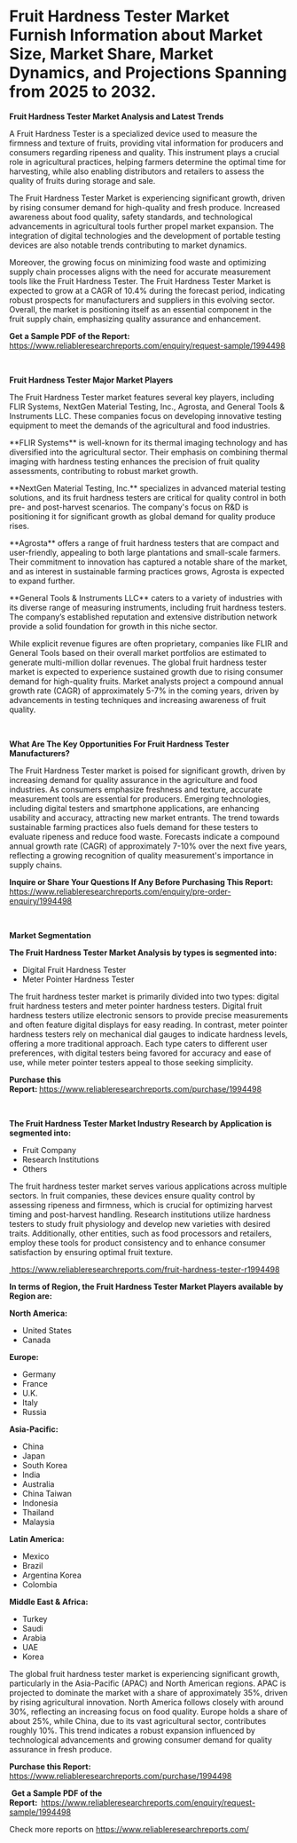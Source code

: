 <p><h1>Fruit Hardness Tester Market Furnish Information about Market Size, Market Share, Market Dynamics, and Projections Spanning from 2025 to 2032.</h1></p><p><strong>Fruit Hardness Tester Market Analysis and Latest Trends</strong></p>
<p><p>A Fruit Hardness Tester is a specialized device used to measure the firmness and texture of fruits, providing vital information for producers and consumers regarding ripeness and quality. This instrument plays a crucial role in agricultural practices, helping farmers determine the optimal time for harvesting, while also enabling distributors and retailers to assess the quality of fruits during storage and sale.</p><p>The Fruit Hardness Tester Market is experiencing significant growth, driven by rising consumer demand for high-quality and fresh produce. Increased awareness about food quality, safety standards, and technological advancements in agricultural tools further propel market expansion. The integration of digital technologies and the development of portable testing devices are also notable trends contributing to market dynamics. </p><p>Moreover, the growing focus on minimizing food waste and optimizing supply chain processes aligns with the need for accurate measurement tools like the Fruit Hardness Tester. The Fruit Hardness Tester Market is expected to grow at a CAGR of 10.4% during the forecast period, indicating robust prospects for manufacturers and suppliers in this evolving sector. Overall, the market is positioning itself as an essential component in the fruit supply chain, emphasizing quality assurance and enhancement.</p></p>
<p><strong>Get a Sample PDF of the Report:&nbsp;</strong> <a href="https://www.reliableresearchreports.com/enquiry/request-sample/1994498?utm_campaign=3567&utm_medium=2&utm_source=Github&utm_content=ia&utm_term=10042025&utm_id=fruit-hardness-tester">https://www.reliableresearchreports.com/enquiry/request-sample/1994498</a></p>
<p>&nbsp;</p>
<p><strong>Fruit Hardness Tester Major Market Players</strong></p>
<p><p>The Fruit Hardness Tester market features several key players, including FLIR Systems, NextGen Material Testing, Inc., Agrosta, and General Tools & Instruments LLC. These companies focus on developing innovative testing equipment to meet the demands of the agricultural and food industries.</p><p>**FLIR Systems** is well-known for its thermal imaging technology and has diversified into the agricultural sector. Their emphasis on combining thermal imaging with hardness testing enhances the precision of fruit quality assessments, contributing to robust market growth.</p><p>**NextGen Material Testing, Inc.** specializes in advanced material testing solutions, and its fruit hardness testers are critical for quality control in both pre- and post-harvest scenarios. The company's focus on R&D is positioning it for significant growth as global demand for quality produce rises.</p><p>**Agrosta** offers a range of fruit hardness testers that are compact and user-friendly, appealing to both large plantations and small-scale farmers. Their commitment to innovation has captured a notable share of the market, and as interest in sustainable farming practices grows, Agrosta is expected to expand further.</p><p>**General Tools & Instruments LLC** caters to a variety of industries with its diverse range of measuring instruments, including fruit hardness testers. The company’s established reputation and extensive distribution network provide a solid foundation for growth in this niche sector.</p><p>While explicit revenue figures are often proprietary, companies like FLIR and General Tools based on their overall market portfolios are estimated to generate multi-million dollar revenues. The global fruit hardness tester market is expected to experience sustained growth due to rising consumer demand for high-quality fruits. Market analysts project a compound annual growth rate (CAGR) of approximately 5-7% in the coming years, driven by advancements in testing techniques and increasing awareness of fruit quality.</p></p>
<p>&nbsp;</p>
<p><strong>What Are The Key Opportunities For Fruit Hardness Tester Manufacturers?</strong></p>
<p><p>The Fruit Hardness Tester market is poised for significant growth, driven by increasing demand for quality assurance in the agriculture and food industries. As consumers emphasize freshness and texture, accurate measurement tools are essential for producers. Emerging technologies, including digital testers and smartphone applications, are enhancing usability and accuracy, attracting new market entrants. The trend towards sustainable farming practices also fuels demand for these testers to evaluate ripeness and reduce food waste. Forecasts indicate a compound annual growth rate (CAGR) of approximately 7-10% over the next five years, reflecting a growing recognition of quality measurement's importance in supply chains.</p></p>
<p><strong>Inquire or Share Your Questions If Any Before Purchasing This Report:</strong> <a href="https://www.reliableresearchreports.com/enquiry/pre-order-enquiry/1994498?utm_campaign=3567&utm_medium=2&utm_source=Github&utm_content=ia&utm_term=10042025&utm_id=fruit-hardness-tester">https://www.reliableresearchreports.com/enquiry/pre-order-enquiry/1994498</a></p>
<p>&nbsp;</p>
<p><strong>Market Segmentation</strong></p>
<p><strong>The Fruit Hardness Tester Market Analysis by types is segmented into:</strong></p>
<p><ul><li>Digital Fruit Hardness Tester</li><li>Meter Pointer Hardness Tester</li></ul></p>
<p><p>The fruit hardness tester market is primarily divided into two types: digital fruit hardness testers and meter pointer hardness testers. Digital fruit hardness testers utilize electronic sensors to provide precise measurements and often feature digital displays for easy reading. In contrast, meter pointer hardness testers rely on mechanical dial gauges to indicate hardness levels, offering a more traditional approach. Each type caters to different user preferences, with digital testers being favored for accuracy and ease of use, while meter pointer testers appeal to those seeking simplicity.</p></p>
<p><strong>Purchase this Report:&nbsp;</strong><a href="https://www.reliableresearchreports.com/purchase/1994498?utm_campaign=3567&utm_medium=2&utm_source=Github&utm_content=ia&utm_term=10042025&utm_id=fruit-hardness-tester">https://www.reliableresearchreports.com/purchase/1994498</a></p>
<p>&nbsp;</p>
<p><strong>The Fruit Hardness Tester Market Industry Research by Application is segmented into:</strong></p>
<p><ul><li>Fruit Company</li><li>Research Institutions</li><li>Others</li></ul></p>
<p><p>The fruit hardness tester market serves various applications across multiple sectors. In fruit companies, these devices ensure quality control by assessing ripeness and firmness, which is crucial for optimizing harvest timing and post-harvest handling. Research institutions utilize hardness testers to study fruit physiology and develop new varieties with desired traits. Additionally, other entities, such as food processors and retailers, employ these tools for product consistency and to enhance consumer satisfaction by ensuring optimal fruit texture.</p></p>
<p><a href="https://www.reliableresearchreports.com/fruit-hardness-tester-r1994498?utm_campaign=3567&utm_medium=2&utm_source=Github&utm_content=ia&utm_term=10042025&utm_id=fruit-hardness-tester">&nbsp;https://www.reliableresearchreports.com/fruit-hardness-tester-r1994498</a></p>
<p><strong>In terms of Region, the Fruit Hardness Tester Market Players available by Region are:</strong></p>
<p>
    <p> <strong> North America: </strong>
        <ul>
            <li>United States</li>
            <li>Canada</li>
        </ul>
        </p> 
    <p> <strong> Europe: </strong>
        <ul>
            <li>Germany</li>
            <li>France</li>
            <li>U.K.</li>
            <li>Italy</li>
            <li>Russia</li>
        </ul>
        </p> 
    <p> <strong> Asia-Pacific: </strong>
        <ul>
            <li>China</li>
            <li>Japan</li>
            <li>South Korea</li>
            <li>India</li>
            <li>Australia</li>
            <li>China Taiwan</li>
            <li>Indonesia</li>
            <li>Thailand</li>
            <li>Malaysia</li>
        </ul>
        </p> 
    <p> <strong> Latin America: </strong>
        <ul>
            <li>Mexico</li>
            <li>Brazil</li>
            <li>Argentina Korea</li>
            <li>Colombia</li>
        </ul>
        </p> 
    <p> <strong> Middle East & Africa: </strong>
        <ul>
            <li>Turkey</li>
            <li>Saudi</li>
            <li>Arabia</li>
            <li>UAE</li>
            <li>Korea</li>
        </ul>
    </p>
    </p>
<p><p>The global fruit hardness tester market is experiencing significant growth, particularly in the Asia-Pacific (APAC) and North American regions. APAC is projected to dominate the market with a share of approximately 35%, driven by rising agricultural innovation. North America follows closely with around 30%, reflecting an increasing focus on food quality. Europe holds a share of about 25%, while China, due to its vast agricultural sector, contributes roughly 10%.  This trend indicates a robust expansion influenced by technological advancements and growing consumer demand for quality assurance in fresh produce.</p></p>
<p><strong>Purchase this Report: </strong><a href="https://www.reliableresearchreports.com/purchase/1994498?utm_campaign=3567&utm_medium=2&utm_source=Github&utm_content=ia&utm_term=10042025&utm_id=fruit-hardness-tester">https://www.reliableresearchreports.com/purchase/1994498</a></p>
<p>&nbsp;<strong>Get a Sample PDF of the Report:&nbsp;&nbsp;</strong><a href="https://www.reliableresearchreports.com/enquiry/request-sample/1994498?utm_campaign=3567&utm_medium=2&utm_source=Github&utm_content=ia&utm_term=10042025&utm_id=fruit-hardness-tester">https://www.reliableresearchreports.com/enquiry/request-sample/1994498</a></p>
<p><strong></strong></p>
<p>Check more reports on <a href="https://www.reliableresearchreports.com/?utm_campaign=3567&utm_medium=2&utm_source=Github&utm_content=ia&utm_term=10042025&utm_id=fruit-hardness-tester">https://www.reliableresearchreports.com/</a></p>